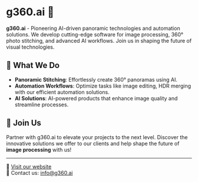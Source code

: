 # g360.ai 🚀

**g360.ai** - Pioneering AI-driven panoramic technologies and automation solutions. We develop cutting-edge software for image processing, 360° photo stitching, and advanced AI workflows. Join us in shaping the future of visual technologies.

## 🚀 What We Do
- **Panoramic Stitching**: Effortlessly create 360° panoramas using AI.
- **Automation Workflows**: Optimize tasks like image editing, HDR merging with our efficient automation solutions.
- **AI Solutions**: AI-powered products that enhance image quality and streamline processes.

## 🤝 Join Us
Partner with g360.ai to elevate your projects to the next level. Discover the innovative solutions we offer to our clients and help shape the future of **image processing** with us!

---

🔗 [Visit our website](https://g360.ai)  
📧 Contact us: info@g360.ai
